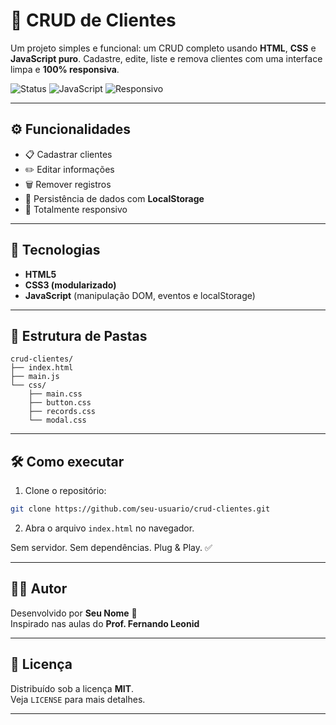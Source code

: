 # 🧾 CRUD de Clientes

Um projeto simples e funcional: um CRUD completo usando **HTML**, **CSS** e **JavaScript puro**. Cadastre, edite, liste e remova clientes com uma interface limpa e **100% responsiva**.

![Status](https://img.shields.io/badge/Status-Concluído-04D361?style=for-the-badge)
![JavaScript](https://img.shields.io/badge/JavaScript-ativo-F7DF1E?logo=javascript&logoColor=000&style=for-the-badge)
![Responsivo](https://img.shields.io/badge/Responsivo-Sim-0A66C2?style=for-the-badge)

---

## ⚙️ Funcionalidades

- 📋 Cadastrar clientes  
- ✏️ Editar informações  
- 🗑️ Remover registros  
- 💾 Persistência de dados com **LocalStorage**  
- 📱 Totalmente responsivo

---

## 🚀 Tecnologias

- **HTML5**  
- **CSS3 (modularizado)**  
- **JavaScript** (manipulação DOM, eventos e localStorage)

---

## 📁 Estrutura de Pastas

```
crud-clientes/
├── index.html
├── main.js
└── css/
    ├── main.css
    ├── button.css
    ├── records.css
    └── modal.css
```

---

## 🛠️ Como executar

1. Clone o repositório:
```bash
git clone https://github.com/seu-usuario/crud-clientes.git
```

2. Abra o arquivo `index.html` no navegador.

Sem servidor. Sem dependências. Plug & Play. ✅

---

## 👨‍💻 Autor

Desenvolvido por **Seu Nome** 👊  
Inspirado nas aulas do **Prof. Fernando Leonid**

---

## 📄 Licença

Distribuído sob a licença **MIT**.  
Veja `LICENSE` para mais detalhes.

---
